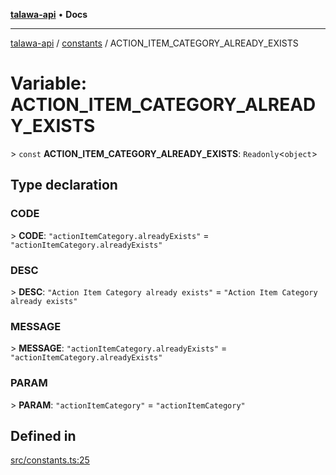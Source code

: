 [**talawa-api**](../../README.md) • **Docs**

***

[talawa-api](../../modules.md) / [constants](../README.md) / ACTION\_ITEM\_CATEGORY\_ALREADY\_EXISTS

# Variable: ACTION\_ITEM\_CATEGORY\_ALREADY\_EXISTS

\> `const` **ACTION\_ITEM\_CATEGORY\_ALREADY\_EXISTS**: `Readonly`\<`object`\>

## Type declaration

### CODE

\> **CODE**: `"actionItemCategory.alreadyExists"` = `"actionItemCategory.alreadyExists"`

### DESC

\> **DESC**: `"Action Item Category already exists"` = `"Action Item Category already exists"`

### MESSAGE

\> **MESSAGE**: `"actionItemCategory.alreadyExists"` = `"actionItemCategory.alreadyExists"`

### PARAM

\> **PARAM**: `"actionItemCategory"` = `"actionItemCategory"`

## Defined in

[src/constants.ts:25](https://github.com/PalisadoesFoundation/talawa-api/blob/fb5076f344cd74d4e51c692cbc70fc337bf1ac39/src/constants.ts#L25)
